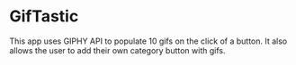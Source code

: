 # GifTastic

This app uses GIPHY API to populate 10 gifs on the click of a button. It also allows the user to add their own category button with gifs.
